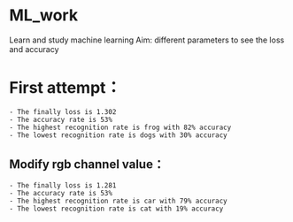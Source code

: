 # ML_work
Learn and study machine learning
Aim: different parameters to see the loss and accuracy

# First attempt：
    - The finally loss is 1.302
    - The accuracy rate is 53%
    - The highest recognition rate is frog with 82% accuracy
    - The lowest recognition rate is dogs with 30% accuracy
    
## Modify rgb channel value：
    - The finally loss is 1.281
    - The accuracy rate is 53%
    - The highest recognition rate is car with 79% accuracy
    - The lowest recognition rate is cat with 19% accuracy
